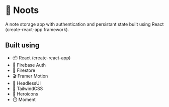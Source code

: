 # 📒 Noots

A note storage app with authentication and persistant state built using React (create-react-app framework).

## Built using
- 📦 React (create-react-app)
- 🔑 Firebase Auth
- 💾 Firestore
- 🎬 Framer Motion
- 🎨 HeadlessUI
- 🎨 TailwindCSS
- 🎨 Heroicons
- ⏱️ Moment

